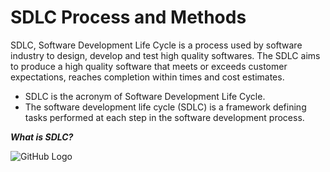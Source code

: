 # SDLC Process and Methods
<div class="align-justify">
<p>	SDLC, Software Development Life Cycle is a process used by software industry to design, develop and test high quality softwares. The SDLC aims to produce a high quality software that meets or exceeds customer expectations, reaches completion within times and cost estimates.</p>
</div>

- SDLC is the acronym of Software Development Life Cycle.
- The software development life cycle (SDLC) is a framework defining tasks performed at each step in the software development process.

***What is SDLC?***


![GitHub Logo](/images/SDLC-Life-Cycle.JPG)
